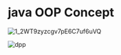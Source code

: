 # java OOP Concept
![1_2WT9zyzcgv7pE6C7uf6uVQ](https://user-images.githubusercontent.com/109952575/208123708-30df7283-b1d1-4b04-aaf5-9e19cc92f534.gif)

![dpp](https://user-images.githubusercontent.com/109952575/208244785-3d9f866a-7fa7-44dd-8d14-8db61e512dbc.jpg)
